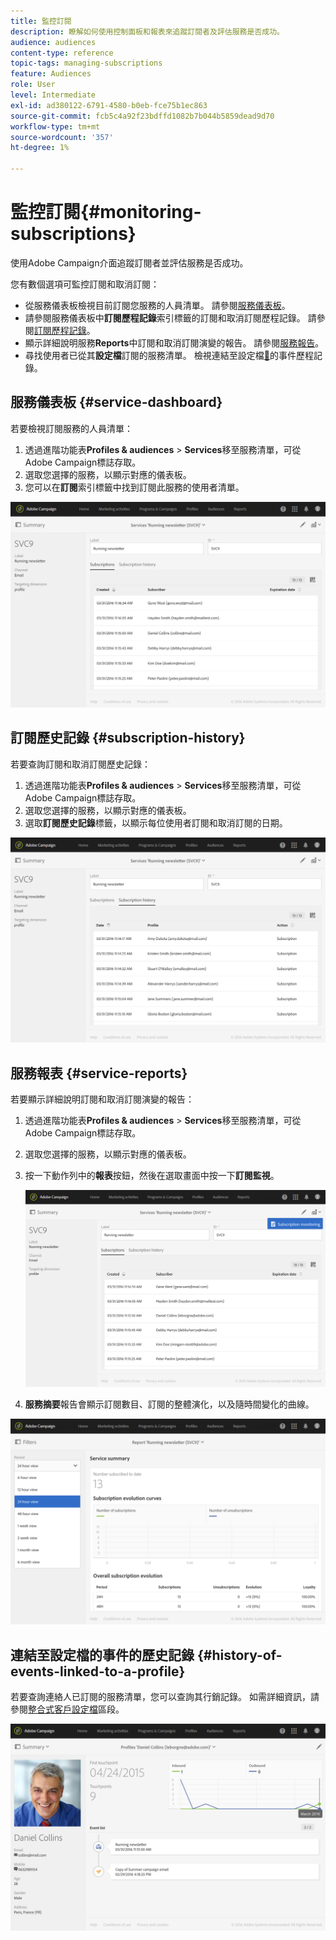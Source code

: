 ```yaml
---
title: 監控訂閱
description: 瞭解如何使用控制面板和報表來追蹤訂閱者及評估服務是否成功。
audience: audiences
content-type: reference
topic-tags: managing-subscriptions
feature: Audiences
role: User
level: Intermediate
exl-id: ad380122-6791-4580-b0eb-fce75b1ec863
source-git-commit: fcb5c4a92f23bdffd1082b7b044b5859dead9d70
workflow-type: tm+mt
source-wordcount: '357'
ht-degree: 1%

---
```


# 監控訂閱{#monitoring-subscriptions}

使用Adobe Campaign介面追蹤訂閱者並評估服務是否成功。

您有數個選項可監控訂閱和取消訂閱：

* 從服務儀表板檢視目前訂閱您服務的人員清單。 請參閱[服務儀表板](#service-dashboard)。
* 請參閱服務儀表板中&#x200B;**訂閱歷程記錄**&#x200B;索引標籤的訂閱和取消訂閱歷程記錄。 請參閱[訂閱歷程記錄](#subscription-history)。
* 顯示詳細說明服務&#x200B;**Reports**&#x200B;中訂閱和取消訂閱演變的報告。 請參閱[服務報告](#service-reports)。
* 尋找使用者已從其&#x200B;**設定檔**&#x200B;訂閱的服務清單。 檢視連結至設定檔[&#128279;](#history-of-events-linked-to-a-profile)的事件歷程記錄。

## 服務儀表板 {#service-dashboard}

若要檢視訂閱服務的人員清單：

1. 透過進階功能表&#x200B;**Profiles &amp; audiences** > **Services**&#x200B;移至服務清單，可從Adobe Campaign標誌存取。
1. 選取您選擇的服務，以顯示對應的儀表板。
1. 您可以在&#x200B;**訂閱**&#x200B;索引標籤中找到訂閱此服務的使用者清單。

![](assets/lp_monitoring_subscriptions_1.png)

## 訂閱歷史記錄 {#subscription-history}

若要查詢訂閱和取消訂閱歷史記錄：

1. 透過進階功能表&#x200B;**Profiles &amp; audiences** > **Services**&#x200B;移至服務清單，可從Adobe Campaign標誌存取。
1. 選取您選擇的服務，以顯示對應的儀表板。
1. 選取&#x200B;**訂閱歷史記錄**&#x200B;標籤，以顯示每位使用者訂閱和取消訂閱的日期。

![](assets/lp_monitoring_subscriptions_2.png)

## 服務報表 {#service-reports}

若要顯示詳細說明訂閱和取消訂閱演變的報告：

1. 透過進階功能表&#x200B;**Profiles &amp; audiences** > **Services**&#x200B;移至服務清單，可從Adobe Campaign標誌存取。
1. 選取您選擇的服務，以顯示對應的儀表板。
1. 按一下動作列中的&#x200B;**報表**&#x200B;按鈕，然後在選取畫面中按一下&#x200B;**訂閱監視**。

   ![](assets/lp_monitoring_subscriptions_3.png)

1. **服務摘要**&#x200B;報告會顯示訂閱數目、訂閱的整體演化，以及隨時間變化的曲線。

![](assets/lp_monitoring_subscriptions_4.png)

## 連結至設定檔的事件的歷史記錄 {#history-of-events-linked-to-a-profile}

若要查詢連絡人已訂閱的服務清單，您可以查詢其行銷記錄。 如需詳細資訊，請參閱[整合式客戶設定檔](../../audiences/using/integrated-customer-profile.md)區段。

![](assets/lp_monitoring_subscriptions_5.png)
